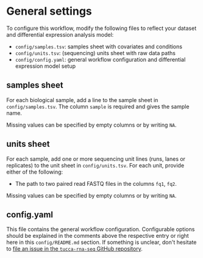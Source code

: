 # General settings

To configure this workflow, modify the following files to reflect your dataset and differential expression analysis model:

* `config/samples.tsv`: samples sheet with covariates and conditions
* `config/units.tsv`: (sequencing) units sheet with raw data paths
* `config/config.yaml`: general workflow configuration and differential expression model setup

## samples sheet

For each biological sample, add a line to the sample sheet in `config/samples.tsv`.
The column `sample` is required and gives the sample name.

Missing values can be specified by empty columns or by writing `NA`.

## units sheet

For each sample, add one or more sequencing unit lines (runs, lanes or replicates) to the unit sheet in `config/units.tsv`.
For each unit, provide either of the following:

* The path to two paired read FASTQ files in the columns `fq1`, `fq2`.

Missing values can be specified by empty columns or by writing `NA`.

## config.yaml

This file contains the general workflow configuration.
Configurable options should be explained in the comments above the respective entry or right here in this `config/README.md` section.
If something is unclear, don't hesitate to [file an issue in the `tucca-rna-seq` GitHub repository](https://github.com/benjibromberg/tucca-rna-seq/issues/new).
